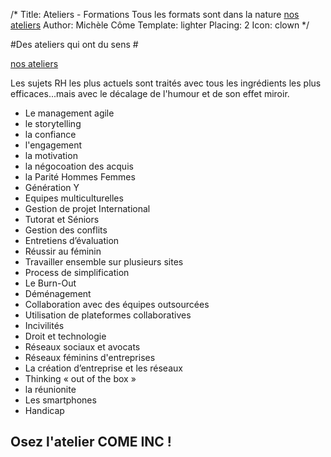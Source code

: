 /*
Title: Ateliers - Formations
Tous les formats sont dans la nature
[nos ateliers](ateliers)
Author: Michèle Côme
Template: lighter
Placing: 2
Icon: clown
*/



#Des ateliers qui ont du sens #

[nos ateliers](ateliers)

Les sujets RH les plus actuels sont traités avec tous les ingrédients les plus efficaces...mais avec le décalage de l'humour et de son effet miroir.


- Le management agile
- le storytelling
- la confiance
- l'engagement
- la motivation
- la négocoation des acquis
- la Parité Hommes Femmes
- Génération Y
- Equipes multiculturelles
- Gestion de projet International
- Tutorat et Séniors
- Gestion des conflits
- Entretiens d’évaluation
- Réussir au féminin
- Travailler ensemble sur plusieurs sites
- Process de simplification
- Le Burn-Out
- Déménagement
- Collaboration avec des équipes outsourcées
- Utilisation de plateformes collaboratives
- Incivilités
- Droit et technologie
- Réseaux sociaux et avocats
- Réseaux féminins d'entreprises
- La création d’entreprise et les réseaux
- Thinking « out of the box »
- la réunionite
- Les smartphones
- Handicap


## Osez l'atelier COME INC ! ##